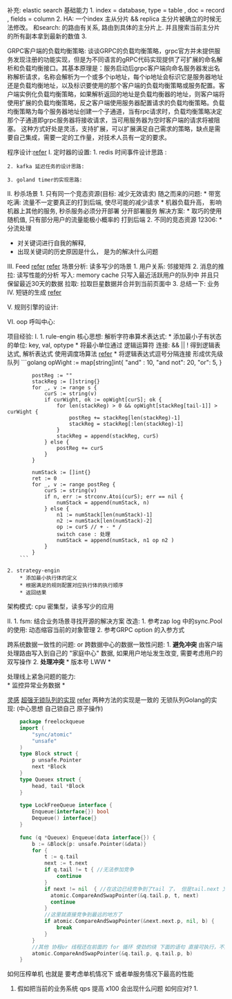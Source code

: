 

补充:
elastic search 基础能力
    1. index = database, type = table , doc = record , fields = column
    2. HA: 一个index 主从分片 && replica  主分片被确立的时候无法修改。 和search:  的路由有关系, 路由到具体的主分片上. 并且搜索当前主分片的所有副本拿到最新的数值
    3.  
    
GRPC客户端的负载均衡策略:
    谈谈GRPC的负载均衡策略，grpc官方并未提供服务发现注册的功能实现，但是为不同语言的gRPC代码实现提供了可扩展的命名解析和负载均衡接口。其基本原理是：服务启动后grpc客户端向命名服务器发出名称解析请求，名称会解析为一个或多个ip地址，每个ip地址会标识它是服务器地址还是负载均衡地址，以及标识要使用的那个客户端的负载均衡策略或服务配置。客户端实例化负载均衡策略，如果解析返回的地址是负载均衡器的地址，则客户端将使用扩展的负载均衡策略，反之客户端使用服务器配置请求的负载均衡策略。负载均衡策略为每个服务器地址创建一个子通道，当有rpc请求时，负载均衡策略决定那个子通道即grpc服务器将接收请求，当可用服务器为空时客户端的请求将被阻塞。
    这种方式好处是灵活，支持扩展，可以扩展满足自己需求的策略，缺点是需要自己集成，需要一定的工作量，对技术人员有一定的要求。


程序设计:[refer](https://github.com/donnemartin/system-design-primer/blob/master/README-zh-Hans.md)
I. 定时器的设置:
    1. redis 时间事件设计思路 : 
        
    2. kafka 延迟任务的设计思路: 
    
    3. goland timer的实现思路:
    
II. 秒杀场景 
    1. 只有同一个竞态资源(目标: 减少无效请求) 
        随之而来的问题: 
            * 带宽吃满: 流量不一定要真正的打到后端, 使尽可能的减少请求
            * 机器负载升高， 影响机器上其他的服务, 秒杀服务必须分开部署 分开部署服务
        解决方案: 
            *  取巧的使用随机值, 只有部分用户的流量能极小概率的 打到后端
    2. 不同的竞态资源 12306: 
        * 分流处理

* 对关键词进行自我的解释, 
* 出现关键词的历史原因是什么， 是为的解决什么问题

III. Feed [refer](https://www.jianshu.com/p/990a9316656a) [refer](https://www.bookstack.cn/read/ddia/spilt.3.ch1.md)
    场景分析: 
    读多写少的场景
    1. 用户关系: 邻接矩阵
    2. 消息的推拉: 读写性能的分析
        写入: memory cache 只写入最近活跃用户的队列中 并且只保留最近30天的数据 
        拉取: 拉取巨星数据并合并到当前页面中
    3. 
    总结一下: 业务 
IV. 短链的生成 [refer](https://hufangyun.com/2017/short-url/)

V. 规则引擎的设计: 

VI. oop 呼叫中心:


项目经验: 
I. 
    1. rule-engin 核心思想: 解析字符串算术表达式: 
        * 添加最小子有状态的单位: key, val, optype
        * 将最小单位通过 逻辑运算符 连接: && || ! 得到逻辑表达式, 解析表达式 使用调度场算法 [refer](https://liam.page/2016/12/14/Shunting-Yard-Algorithm/)
        * 将逻辑表达式逗号分隔连接 形成优先级队列
        ```golang
            opWight := map[string]int{
                "and" : 10,
                "and not": 20,
                "or": 5,
            }
            
            postReg := ""
            stackReg := []string{}
            for _, v := range s {
                curS := string(v)
                if curWight, ok := opWight[curS]; ok {
                    for len(stackReg) > 0 && opWight[stackReg[tail-1]] >  curWight {
                        postReg += stackReg[len(stackReg)-1]
                        stackReg = stackReg[:len(stackReg)-1]
                    }
                    stackReg = append(stackReg, curS)
                } else {
                    postReg += curS
                }
            }
            
            numStack := []int{}
            ret := 0
            for _, v := range postReg {
                curS := string(v)
                if n, err := strconv.Atoi(curS); err == nil {
                    numStack = append(numStack, n)
                } else {
                    n1 := numStack[len(numStack)-1]
                    n2 := numStack[len(numStack)-2]
                    op := curS // + - * /
                    switch case : 处理
                    numStack = append(numStack, n1 op n2 )
                }
            }
        ```
        
    2. strategy-engin
        * 添加最小执行体的定义
        * 根据满足的规则配置对应执行体的执行顺序
        * 返回结果
架构模式: cpu 密集型，读多写少的应用 

II. 
    1. fsm: 结合业务场景寻找开源的解决方案
       改造: 
        1. 参考zap log 中的sync.Pool的使用:  动态缩容当前的对象管理
        2. 参考GRPC option 的入参方式
        
    
跨系统数据一致性的问题:
or 跨数据中心的数据一致性问题:
    1. __避免冲突__ 由客户端处理路由写入到自己的 "家庭中心" 数据, 如果用户地址发生改变, 需要考虑用户的双写操作
    2. __处理冲突__ 
        * 版本号 LWW
        * 
    
    
处理线上紧急问题的能力:     
    * 监控异常业务数据 
    * 

[灵感](https://tech.meituan.com/2016/11/18/disruptor.html)
[超强无锁队列的实现](https://zhuanlan.zhihu.com/p/24432607)
[refer](https://coolshell.cn/articles/8239.html) 
两种方法的实现是一致的
无锁队列Golang的实现: (中心思想 自己锁自己 原子操作) 
```go
    package freelockqueue
    import (
    	"sync/atomic"
    	"unsafe"
    )
    type Block struct {
        p unsafe.Pointer
        next *Block
    }
    type Queuex struct {
        head, tail *Block
    } 
    
    type LockFreeQueue interface {
        Enqueue(interface{}) bool
        Dequeue() interface{}
    }
    
    func (q *Queuex) Enqueue(data interface{}) {
        b := &Block{p: unsafe.Pointer(&data)}
        for {
            t := q.tail
            next := t.next
        	if q.tail != t { //无法参加竞争
        		continue
        	}
        	if next != nil  { //在这边已经竞争到了tail 了， 但是tail.next 又开始变化了 把tail 直接指向最远的地方
        	  atomic.CompareAndSwapPointer(&q.tail.p, t, next) 
        	  continue
        	}
            //这里就直接竞争到最远的地方了
        	if atomic.CompareAndSwapPointer(&next.next.p, nil, b) {
        		break
        	}
        }
        //其他 协程or 线程还在前面的 for 循环 使劲的绕 下面的语句 直接可执行，不用锁住了
        atomic.CompareAndSwapPointer(&q.tail.p, q.tail.p, b) 
    }

```

如何压榨单机 也就是 要考虑单机情况下 或者单服务情况下最高的性能
1. 假如把当前的业务系统 qps 提高 x100 会出现什么问题 如何应对?
    1. 



